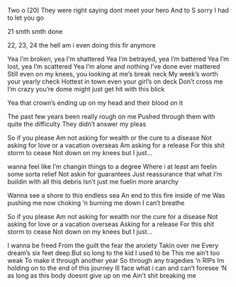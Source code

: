 
Two o (20)
They were right saying dont meet your hero
And to S sorry I had to let you go

21 
smth smth done

22, 23, 24 the hell am i even doing this fir anymore

Yea I’m broken, yea I’m shattered
Yea I’m betrayed, yea I’m battered 
Yea I’m lost, yea I’m scattered
Yea I’m alone and nothing I’ve done ever mattered
Still even on my knees, you looking at me’s break neck
My week’s worth your yearly check
Hottest in town even your girl’s on deck
Don’t cross me I’m crazy you’re dome might just get hit with this blick

Yea that crown’s ending up on my head and their blood on it

The past few years been really rough on me
Pushed through them with quite the difficulty
They didn’t answer my pleas

So if you please
Am not asking for wealth or the cure to a disease
Not asking for love or a vacation overseas
Am asking for a release
For this shit storm to cease
Not down on my knees but
I just…

wanna feel like I’m changin things to a degree
Where i at least am feelin some sorta relief
Not askin for guarantees
Just reassurance that what I’m buildin with all this debris
Isn’t just me fuelin more anarchy

Wanna see a shore to this endless sea
An end to this fire inside of me
Was pushing me now choking ‘n burning me down I can’t breathe 

So if you please
Am not asking for wealth nor the cure for a disease
Not asking for love or a vacation overseas 
Asking for a release
For this shit storm to cease
Not down on my knees but
I just…

I wanna be freed
From the guilt the fear the anxiety
Takin over me
Every dream’s six feet deep
But so long to the kid I used to be
This me ain’t too weak
To make it through another year
So through any tragedies ‘n RIPs
Im holding on to the end of this journey 
Ill face what i can and can’t foresee
‘N as long as this body doesnt give up on me
Ain’t shit breaking me